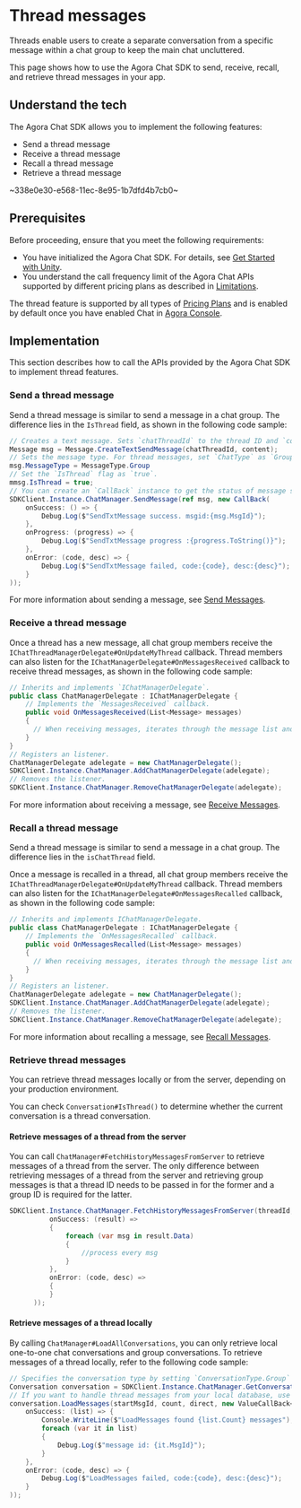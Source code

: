 # Thread messages

Threads enable users to create a separate conversation from a specific message within a chat group to keep the main chat uncluttered.

This page shows how to use the Agora Chat SDK to send, receive, recall, and retrieve thread messages in your app.


## Understand the tech

The Agora Chat SDK allows you to implement the following features:

- Send a thread message
- Receive a thread message
- Recall a thread message
- Retrieve a thread message

~338e0e30-e568-11ec-8e95-1b7dfd4b7cb0~

## Prerequisites

Before proceeding, ensure that you meet the following requirements:

- You have initialized the Agora Chat SDK. For details, see [Get Started with Unity](./agora_chat_get_started_unity).
- You understand the call frequency limit of the Agora Chat APIs supported by different pricing plans as described in [Limitations](./agora_chat_limitation).

<div class="alert info">The thread feature is supported by all types of <a href="https://docs.agora.io/en/agora-chat/agora_chat_plan">Pricing Plans</a> and is enabled by default once you have enabled Chat in <a href="https://console.agora.io/">Agora Console</a>.</div>


## Implementation

This section describes how to call the APIs provided by the Agora Chat SDK to implement thread features.


### Send a thread message

Send a thread message is similar to send a message in a chat group. The difference lies in the `IsThread` field, as shown in the following code sample:

```c#
// Creates a text message. Sets `chatThreadId` to the thread ID and `content` to the message content. 
Message msg = Message.CreateTextSendMessage(chatThreadId, content);
// Sets the message type. For thread messages, set `ChatType` as `GroupChat`.
msg.MessageType = MessageType.Group
// Set the `IsThread` flag as `true`.
mmsg.IsThread = true;
// You can create an `CallBack` instance to get the status of message sending. You can update the message status in the callback, such as the information to display when users failed to send a message.
SDKClient.Instance.ChatManager.SendMessage(ref msg, new CallBack(
    onSuccess: () => {
        Debug.Log($"SendTxtMessage success. msgid:{msg.MsgId}");
    },
    onProgress: (progress) => {
        Debug.Log($"SendTxtMessage progress :{progress.ToString()}");
    },
    onError: (code, desc) => {
        Debug.Log($"SendTxtMessage failed, code:{code}, desc:{desc}");
    }
));
```

For more information about sending a message, see [Send Messages](./agora_chat_send_receive_message_unity#send-a-text-message).


### Receive a thread message

Once a thread has a new message, all chat group members receive the `IChatThreadManagerDelegate#OnUpdateMyThread` callback. Thread members can also listen for the `IChatManagerDelegate#OnMessagesReceived` callback to receive thread messages, as shown in the following code sample:

```c#
// Inherits and implements `IChatManagerDelegate`.
public class ChatManagerDelegate : IChatManagerDelegate {
    // Implements the `MessagesReceived` callback.
    public void OnMessagesReceived(List<Message> messages)
    {
      // When receiving messages, iterates through the message list and parses and displays the message.
    }
}
// Registers an listener.
ChatManagerDelegate adelegate = new ChatManagerDelegate();
SDKClient.Instance.ChatManager.AddChatManagerDelegate(adelegate);
// Removes the listener.
SDKClient.Instance.ChatManager.RemoveChatManagerDelegate(adelegate);
```

For more information about receiving a message, see [Receive Messages](./agora_chat_send_receive_message_unity#receive-a-message).


### Recall a thread message

Send a thread message is similar to send a message in a chat group. The difference lies in the `isChatThread` field.

Once a message is recalled in a thread, all chat group members receive the `IChatThreadManagerDelegate#OnUpdateMyThread` callback. Thread members can also listen for the `IChatManagerDelegate#OnMessagesRecalled` callback, as shown in the following code sample:

```c#
// Inherits and implements IChatManagerDelegate.
public class ChatManagerDelegate : IChatManagerDelegate {
    // Implements the `OnMessagesRecalled` callback.
    public void OnMessagesRecalled(List<Message> messages)
    {
      // When receiving messages, iterates through the message list and parses and displays the message.
    }
}
// Registers an listener.
ChatManagerDelegate adelegate = new ChatManagerDelegate();
SDKClient.Instance.ChatManager.AddChatManagerDelegate(adelegate);
// Removes the listener.
SDKClient.Instance.ChatManager.RemoveChatManagerDelegate(adelegate);
```

For more information about recalling a message, see [Recall Messages](./agora_chat_send_receive_message_unity#recall-a-message).


### Retrieve thread messages

You can retrieve thread messages locally or from the server, depending on your production environment.

You can check `Conversation#IsThread()` to determine whether the current conversation is a thread conversation.

#### Retrieve messages of a thread from the server

You can call `ChatManager#FetchHistoryMessagesFromServer` to retrieve messages of a thread from the server. The only difference between retrieving messages of a thread from the server and retrieving group messages is that a thread ID needs to be passed in for the former and a group ID is required for the latter.

```c#
SDKClient.Instance.ChatManager.FetchHistoryMessagesFromServer(threadId, ConversationType.Group, startMsgId, pageSize, MessageSearchDirection.DOWN, new ValueCallBack<CursorResult<Message>>(
          onSuccess: (result) =>
          {
              foreach (var msg in result.Data)
              {
                  //process every msg
              }
          },
          onError: (code, desc) =>
          {
          }
      ));
```      

#### Retrieve messages of a thread locally

By calling `ChatManager#LoadAllConversations`, you can only retrieve local one-to-one chat conversations and group conversations. To retrieve messages of a thread locally, refer to the following code sample:

```c#
// Specifies the conversation type by setting `ConversationType.Group` and setting `isChatThread` as `true`.
Conversation conversation = SDKClient.Instance.ChatManager.GetConversation(chatThreadId, EMConversationType.GroupChat, createIfNotExists, isChatThread);
// If you want to handle thread messages from your local database, use the following methods to retrieve the messages. The SDK automatically loads and stores the retrieved messages to the memory.
conversation.LoadMessages(startMsgId, count, direct, new ValueCallBack<List<Message>>(
    onSuccess: (list) => {
        Console.WriteLine($"LoadMessages found {list.Count} messages");
        foreach (var it in list)
        {
            Debug.Log($"message id: {it.MsgId}");
        }
    },
    onError: (code, desc) => {
        Debug.Log($"LoadMessages failed, code:{code}, desc:{desc}");
    }
));
```